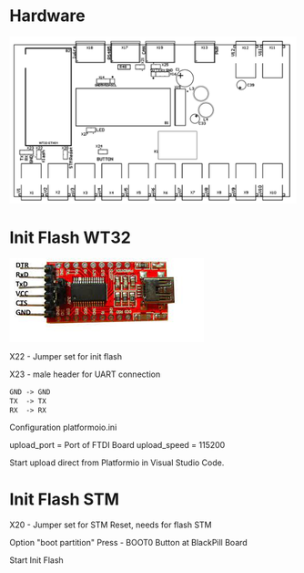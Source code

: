 # Hardware

![-](./hardware/tht_assembly.png "tht assembly drawing")



# Init Flash WT32

![-](./hardware/ftdi.jpg "FTDI")

X22 - Jumper set for init flash

X23 - male header for UART connection

    GND -> GND 
    TX  -> TX 
    RX  -> RX 

Configuration platformoio.ini

upload_port = Port of FTDI Board
upload_speed = 115200

Start upload direct from Platformio in Visual Studio Code.

# Init Flash STM

X20 - Jumper set for STM Reset, needs for flash STM

Option "boot partition" 
Press - BOOT0 Button at BlackPill Board

Start Init Flash
